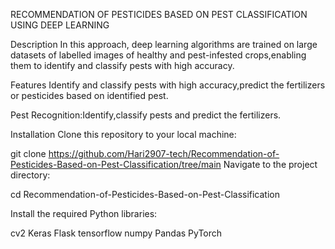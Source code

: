 RECOMMENDATION OF PESTICIDES BASED ON PEST CLASSIFICATION USING DEEP LEARNING

Description
In this approach, deep learning algorithms are trained on large datasets of labelled images of healthy and pest-infested crops,enabling them to identify and classify pests with high accuracy.

Features
Identify and classify pests with high accuracy,predict the fertilizers or pesticides based on identified pest.

Pest Recognition:Identify,classify pests and predict the fertilizers.



Installation
Clone this repository to your local machine:

git clone https://github.com/Hari2907-tech/Recommendation-of-Pesticides-Based-on-Pest-Classification/tree/main
Navigate to the project directory:

cd Recommendation-of-Pesticides-Based-on-Pest-Classification

Install the required Python libraries:

 cv2
 Keras
 Flask
 tensorflow
 numpy 
 Pandas
 PyTorch



